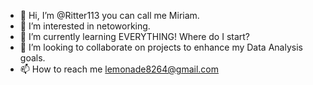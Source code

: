 - 👋 Hi, I’m @Ritter113 you can call me Miriam.
- 👀 I’m interested in netoworking. 
- 🌱 I’m currently learning EVERYTHING! Where do I start?
- 💞️ I’m looking to collaborate on projects to enhance my Data Analysis goals.
- 📫 How to reach me lemonade8264@gmail.com

<!---
Ritter113/Ritter113 is a ✨ special ✨ repository because its `README.md` (this file) appears on your GitHub profile.
You can click the Preview link to take a look at your changes.
--->
